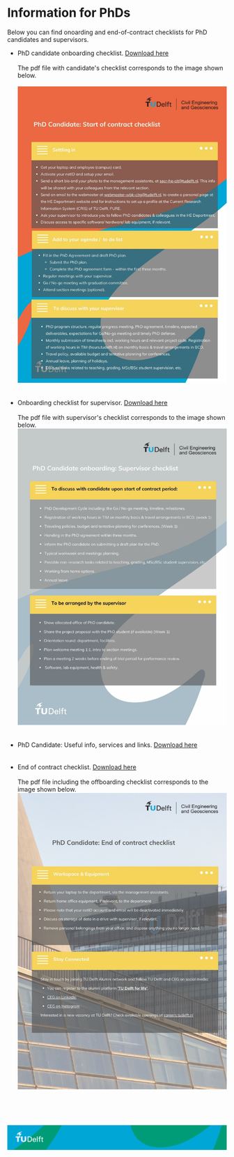 # Information for PhDs 

Below you can find onoarding and end-of-contract checklists for PhD candidates and supervisors.

- PhD candidate onboarding checklist. [Download here](./Appendices/candidate_checklist.pdf)   <br>
  <br>
  The pdf file with candidate's checklist corresponds to the image shown below.  <br>
  <br>
  ![](./Appendices/candidate_checklist.jpg)
  <br>
  <br>
  <br>
- Onboarding checklist for supervisor. [Download here](./Appendices/supervisor_checklist.pdf) <!-- Note: this file is also referenced in the hiring of PhD/Postdocs, step 4.2 -->   <br>
  <br>
  The pdf file with supervisor's checklist corresponds to the image shown below.
  <br>
  ![](./Appendices/supervisor_checklist.jpg)
  <br>
  <br>
  <br>
- PhD Candidate: Useful info, services and links. [Download here](./Appendices/phd_useful_info.pdf)
  <br>
  <br>
  <br>
- End of contract checklist. [Download here](./Appendices/offboarding_checklist.pdf)   <br>
  <br>
  The pdf file including the offboarding checklist corresponds to the image shown below.
  <br>
  ![](./Appendices/offboarding_checklist.jpg)
 <br>
 <br> 
 <br>

![footer](../../figures/footer-tudelft.jpg)

